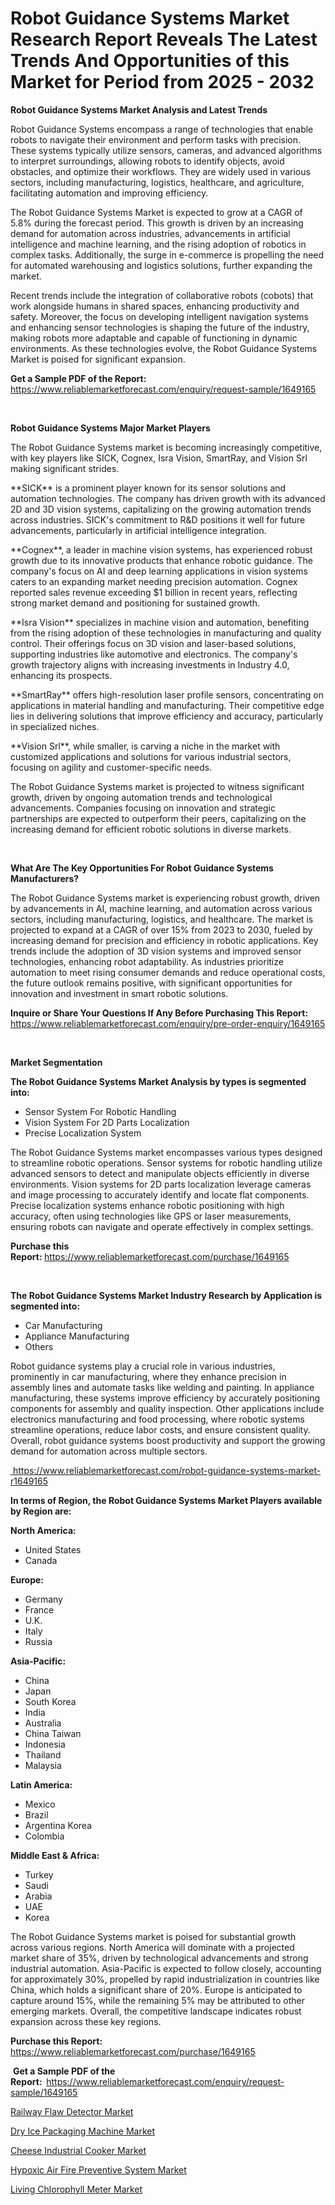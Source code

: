 <p><h1>Robot Guidance Systems Market Research Report Reveals The Latest Trends And Opportunities of this Market for Period from 2025 - 2032</h1></p><p><strong>Robot Guidance Systems Market Analysis and Latest Trends</strong></p>
<p><p>Robot Guidance Systems encompass a range of technologies that enable robots to navigate their environment and perform tasks with precision. These systems typically utilize sensors, cameras, and advanced algorithms to interpret surroundings, allowing robots to identify objects, avoid obstacles, and optimize their workflows. They are widely used in various sectors, including manufacturing, logistics, healthcare, and agriculture, facilitating automation and improving efficiency.</p><p>The Robot Guidance Systems Market is expected to grow at a CAGR of 5.8% during the forecast period. This growth is driven by an increasing demand for automation across industries, advancements in artificial intelligence and machine learning, and the rising adoption of robotics in complex tasks. Additionally, the surge in e-commerce is propelling the need for automated warehousing and logistics solutions, further expanding the market. </p><p>Recent trends include the integration of collaborative robots (cobots) that work alongside humans in shared spaces, enhancing productivity and safety. Moreover, the focus on developing intelligent navigation systems and enhancing sensor technologies is shaping the future of the industry, making robots more adaptable and capable of functioning in dynamic environments. As these technologies evolve, the Robot Guidance Systems Market is poised for significant expansion.</p></p>
<p><strong>Get a Sample PDF of the Report:&nbsp;</strong> <a href="https://www.reliablemarketforecast.com/enquiry/request-sample/1649165?utm_campaign=1108&utm_medium=2&utm_source=Github&utm_content=ia&utm_term=28022025&utm_id=robot-guidance-systems">https://www.reliablemarketforecast.com/enquiry/request-sample/1649165</a></p>
<p>&nbsp;</p>
<p><strong>Robot Guidance Systems Major Market Players</strong></p>
<p><p>The Robot Guidance Systems market is becoming increasingly competitive, with key players like SICK, Cognex, Isra Vision, SmartRay, and Vision Srl making significant strides.</p><p>**SICK** is a prominent player known for its sensor solutions and automation technologies. The company has driven growth with its advanced 2D and 3D vision systems, capitalizing on the growing automation trends across industries. SICK's commitment to R&D positions it well for future advancements, particularly in artificial intelligence integration.</p><p>**Cognex**, a leader in machine vision systems, has experienced robust growth due to its innovative products that enhance robotic guidance. The company's focus on AI and deep learning applications in vision systems caters to an expanding market needing precision automation. Cognex reported sales revenue exceeding $1 billion in recent years, reflecting strong market demand and positioning for sustained growth.</p><p>**Isra Vision** specializes in machine vision and automation, benefiting from the rising adoption of these technologies in manufacturing and quality control. Their offerings focus on 3D vision and laser-based solutions, supporting industries like automotive and electronics. The company's growth trajectory aligns with increasing investments in Industry 4.0, enhancing its prospects.</p><p>**SmartRay** offers high-resolution laser profile sensors, concentrating on applications in material handling and manufacturing. Their competitive edge lies in delivering solutions that improve efficiency and accuracy, particularly in specialized niches.</p><p>**Vision Srl**, while smaller, is carving a niche in the market with customized applications and solutions for various industrial sectors, focusing on agility and customer-specific needs.</p><p>The Robot Guidance Systems market is projected to witness significant growth, driven by ongoing automation trends and technological advancements. Companies focusing on innovation and strategic partnerships are expected to outperform their peers, capitalizing on the increasing demand for efficient robotic solutions in diverse markets.</p></p>
<p>&nbsp;</p>
<p><strong>What Are The Key Opportunities For Robot Guidance Systems Manufacturers?</strong></p>
<p><p>The Robot Guidance Systems market is experiencing robust growth, driven by advancements in AI, machine learning, and automation across various sectors, including manufacturing, logistics, and healthcare. The market is projected to expand at a CAGR of over 15% from 2023 to 2030, fueled by increasing demand for precision and efficiency in robotic applications. Key trends include the adoption of 3D vision systems and improved sensor technologies, enhancing robot adaptability. As industries prioritize automation to meet rising consumer demands and reduce operational costs, the future outlook remains positive, with significant opportunities for innovation and investment in smart robotic solutions.</p></p>
<p><strong>Inquire or Share Your Questions If Any Before Purchasing This Report:</strong> <a href="https://www.reliablemarketforecast.com/enquiry/pre-order-enquiry/1649165?utm_campaign=1108&utm_medium=2&utm_source=Github&utm_content=ia&utm_term=28022025&utm_id=robot-guidance-systems">https://www.reliablemarketforecast.com/enquiry/pre-order-enquiry/1649165</a></p>
<p>&nbsp;</p>
<p><strong>Market Segmentation</strong></p>
<p><strong>The Robot Guidance Systems Market Analysis by types is segmented into:</strong></p>
<p><ul><li>Sensor System For Robotic Handling</li><li>Vision System For 2D Parts Localization</li><li>Precise Localization System</li></ul></p>
<p><p>The Robot Guidance Systems market encompasses various types designed to streamline robotic operations. Sensor systems for robotic handling utilize advanced sensors to detect and manipulate objects efficiently in diverse environments. Vision systems for 2D parts localization leverage cameras and image processing to accurately identify and locate flat components. Precise localization systems enhance robotic positioning with high accuracy, often using technologies like GPS or laser measurements, ensuring robots can navigate and operate effectively in complex settings.</p></p>
<p><strong>Purchase this Report:&nbsp;</strong><a href="https://www.reliablemarketforecast.com/purchase/1649165?utm_campaign=1108&utm_medium=2&utm_source=Github&utm_content=ia&utm_term=28022025&utm_id=robot-guidance-systems">https://www.reliablemarketforecast.com/purchase/1649165</a></p>
<p>&nbsp;</p>
<p><strong>The Robot Guidance Systems Market Industry Research by Application is segmented into:</strong></p>
<p><ul><li>Car Manufacturing</li><li>Appliance Manufacturing</li><li>Others</li></ul></p>
<p><p>Robot guidance systems play a crucial role in various industries, prominently in car manufacturing, where they enhance precision in assembly lines and automate tasks like welding and painting. In appliance manufacturing, these systems improve efficiency by accurately positioning components for assembly and quality inspection. Other applications include electronics manufacturing and food processing, where robotic systems streamline operations, reduce labor costs, and ensure consistent quality. Overall, robot guidance systems boost productivity and support the growing demand for automation across multiple sectors.</p></p>
<p><a href="https://www.reliablemarketforecast.com/robot-guidance-systems-market-r1649165?utm_campaign=1108&utm_medium=2&utm_source=Github&utm_content=ia&utm_term=28022025&utm_id=robot-guidance-systems">&nbsp;https://www.reliablemarketforecast.com/robot-guidance-systems-market-r1649165</a></p>
<p><strong>In terms of Region, the Robot Guidance Systems Market Players available by Region are:</strong></p>
<p>
    <p> <strong> North America: </strong>
        <ul>
            <li>United States</li>
            <li>Canada</li>
        </ul>
        </p> 
    <p> <strong> Europe: </strong>
        <ul>
            <li>Germany</li>
            <li>France</li>
            <li>U.K.</li>
            <li>Italy</li>
            <li>Russia</li>
        </ul>
        </p> 
    <p> <strong> Asia-Pacific: </strong>
        <ul>
            <li>China</li>
            <li>Japan</li>
            <li>South Korea</li>
            <li>India</li>
            <li>Australia</li>
            <li>China Taiwan</li>
            <li>Indonesia</li>
            <li>Thailand</li>
            <li>Malaysia</li>
        </ul>
        </p> 
    <p> <strong> Latin America: </strong>
        <ul>
            <li>Mexico</li>
            <li>Brazil</li>
            <li>Argentina Korea</li>
            <li>Colombia</li>
        </ul>
        </p> 
    <p> <strong> Middle East & Africa: </strong>
        <ul>
            <li>Turkey</li>
            <li>Saudi</li>
            <li>Arabia</li>
            <li>UAE</li>
            <li>Korea</li>
        </ul>
    </p>
    </p>
<p><p>The Robot Guidance Systems market is poised for substantial growth across various regions. North America will dominate with a projected market share of 35%, driven by technological advancements and strong industrial automation. Asia-Pacific is expected to follow closely, accounting for approximately 30%, propelled by rapid industrialization in countries like China, which holds a significant share of 20%. Europe is anticipated to capture around 15%, while the remaining 5% may be attributed to other emerging markets. Overall, the competitive landscape indicates robust expansion across these key regions.</p></p>
<p><strong>Purchase this Report: </strong><a href="https://www.reliablemarketforecast.com/purchase/1649165?utm_campaign=1108&utm_medium=2&utm_source=Github&utm_content=ia&utm_term=28022025&utm_id=robot-guidance-systems">https://www.reliablemarketforecast.com/purchase/1649165</a></p>
<p>&nbsp;<strong>Get a Sample PDF of the Report:&nbsp;&nbsp;</strong><a href="https://www.reliablemarketforecast.com/enquiry/request-sample/1649165?utm_campaign=1108&utm_medium=2&utm_source=Github&utm_content=ia&utm_term=28022025&utm_id=robot-guidance-systems">https://www.reliablemarketforecast.com/enquiry/request-sample/1649165</a></p>
<p><strong></strong></p>
<p><p><a href="https://github.com/coachtrillvn/Market-Research-Report-List-1/blob/main/railway-flaw-detector-market.md?utm_campaign=1108&utm_medium=2&utm_source=Github&utm_content=ia&utm_term=28022025&utm_id=robot-guidance-systems">Railway Flaw Detector Market</a></p><p><a href="https://github.com/globismark/Market-Research-Report-List-6/blob/main/dry-ice-packaging-machine-market.md?utm_campaign=1108&utm_medium=2&utm_source=Github&utm_content=ia&utm_term=28022025&utm_id=robot-guidance-systems">Dry Ice Packaging Machine Market</a></p><p><a href="https://github.com/judonyamates/Market-Research-Report-List-1/blob/main/cheese-industrial-cooker-market.md?utm_campaign=1108&utm_medium=2&utm_source=Github&utm_content=ia&utm_term=28022025&utm_id=robot-guidance-systems">Cheese Industrial Cooker Market</a></p><p><a href="https://github.com/prosalinda88/Market-Research-Report-List-7/blob/main/hypoxic-air-fire-preventive-system-market.md?utm_campaign=1108&utm_medium=2&utm_source=Github&utm_content=ia&utm_term=28022025&utm_id=robot-guidance-systems">Hypoxic Air Fire Preventive System Market</a></p><p><a href="https://github.com/moldenells72/Market-Research-Report-List-1/blob/main/living-chlorophyll-meter-market.md?utm_campaign=1108&utm_medium=2&utm_source=Github&utm_content=ia&utm_term=28022025&utm_id=robot-guidance-systems">Living Chlorophyll Meter Market</a></p></p>